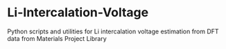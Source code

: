 # Li-Intercalation-Voltage
Python scripts and utilities for Li intercalation voltage estimation from DFT data from Materials Project Library
